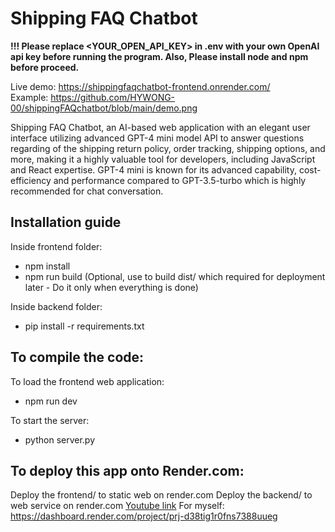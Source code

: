 # Shipping FAQ Chatbot 

**!!! Please replace <YOUR_OPEN_API_KEY> in .env with your own OpenAI api key before running the program. Also, Please install node and npm before proceed.**

Live demo: https://shippingfaqchatbot-frontend.onrender.com/ <br />
Example: https://github.com/HYWONG-00/shippingFAQchatbot/blob/main/demo.png

Shipping FAQ Chatbot, an AI-based web application with an elegant user interface utilizing advanced GPT-4 mini model API to answer questions regarding of the shipping return policy, order tracking, shipping options, and more, making it a highly valuable tool for developers, including JavaScript and React expertise. GPT-4 mini is known for its advanced capability, cost-efficiency and performance compared to GPT-3.5-turbo which is highly recommended for chat conversation.

## Installation guide
Inside frontend folder:
- npm install
- npm run build (Optional, use to build dist/ which required for deployment later - Do it only when everything is done)

Inside backend folder:
- pip install -r requirements.txt

## To compile the code:
To load the frontend web application:
- npm run dev

To start the server:
- python server.py

## To deploy this app onto Render.com:
Deploy the frontend/ to static web on render.com
Deploy the backend/ to web service on render.com
[Youtube link](https://www.youtube.com/watch?v=hTF7VDM-n2I)
For myself: https://dashboard.render.com/project/prj-d38tig1r0fns7388uueg



